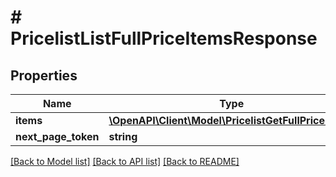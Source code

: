 # # PricelistListFullPriceItemsResponse


## Properties 


Name | Type | Description | Notes
------------ | ------------- | ------------- | -------------
**items**| [**\OpenAPI\Client\Model\PricelistGetFullPriceItem[]**](PricelistGetFullPriceItem.md) |   | [optional]
**next_page_token**| **string** |   | [optional]


[[Back to Model list]](../../README.md#models) [[Back to API list]](../../README.md#endpoints) [[Back to README]](../../README.md)

